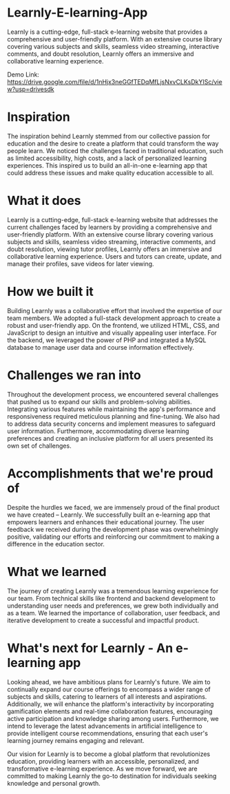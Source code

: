 # Learnly-E-learning-App

Learnly is a cutting-edge, full-stack e-learning website that provides a comprehensive and user-friendly platform. With an extensive course library covering various subjects and skills, seamless video streaming, interactive comments, and doubt resolution, Learnly offers an immersive and collaborative learning experience.

Demo Link: https://drive.google.com/file/d/1nHjx3neGGfTEDqMfLjsNxvCLKsDkYISc/view?usp=drivesdk

# Inspiration
The inspiration behind Learnly stemmed from our collective passion for education and the desire to create a platform that could transform the way people learn. We noticed the challenges faced in traditional education, such as limited accessibility, high costs, and a lack of personalized learning experiences. This inspired us to build an all-in-one e-learning app that could address these issues and make quality education accessible to all.

# What it does
Learnly is a cutting-edge, full-stack e-learning website that addresses the current challenges faced by learners by providing a comprehensive and user-friendly platform. With an extensive course library covering various subjects and skills, seamless video streaming, interactive comments, and doubt resolution, viewing tutor profiles, Learnly offers an immersive and collaborative learning experience. Users and tutors can create, update, and manage their profiles, save videos for later viewing.

# How we built it
Building Learnly was a collaborative effort that involved the expertise of our team members. We adopted a full-stack development approach to create a robust and user-friendly app. On the frontend, we utilized HTML, CSS, and JavaScript to design an intuitive and visually appealing user interface. For the backend, we leveraged the power of PHP and integrated a MySQL database to manage user data and course information effectively.

# Challenges we ran into
Throughout the development process, we encountered several challenges that pushed us to expand our skills and problem-solving abilities. Integrating various features while maintaining the app's performance and responsiveness required meticulous planning and fine-tuning. We also had to address data security concerns and implement measures to safeguard user information. Furthermore, accommodating diverse learning preferences and creating an inclusive platform for all users presented its own set of challenges.

# Accomplishments that we're proud of
Despite the hurdles we faced, we are immensely proud of the final product we have created – Learnly. We successfully built an e-learning app that empowers learners and enhances their educational journey. The user feedback we received during the development phase was overwhelmingly positive, validating our efforts and reinforcing our commitment to making a difference in the education sector.

# What we learned
The journey of creating Learnly was a tremendous learning experience for our team. From technical skills like frontend and backend development to understanding user needs and preferences, we grew both individually and as a team. We learned the importance of collaboration, user feedback, and iterative development to create a successful and impactful product.

# What's next for Learnly - An e-learning app
Looking ahead, we have ambitious plans for Learnly's future. We aim to continually expand our course offerings to encompass a wider range of subjects and skills, catering to learners of all interests and aspirations. Additionally, we will enhance the platform's interactivity by incorporating gamification elements and real-time collaboration features, encouraging active participation and knowledge sharing among users. Furthermore, we intend to leverage the latest advancements in artificial intelligence to provide intelligent course recommendations, ensuring that each user's learning journey remains engaging and relevant.

Our vision for Learnly is to become a global platform that revolutionizes education, providing learners with an accessible, personalized, and transformative e-learning experience. As we move forward, we are committed to making Learnly the go-to destination for individuals seeking knowledge and personal growth.

